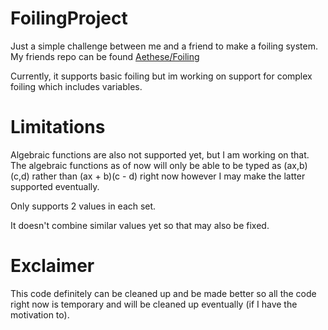 # FoilingProject
Just a simple challenge between me and a friend to make a foiling system.
My friends repo can be found [Aethese/Foiling](https://github.com/Aethese/Foiling)

Currently, it supports basic foiling but im working on support for complex foiling which includes variables.

# Limitations
Algebraic functions are also not supported yet, but I am working on that.  The algebraic functions as of now will only be able to be typed as (ax,b)(c,d) rather than (ax + b)(c - d) right now however I may make the latter supported eventually.

Only supports 2 values in each set.

It doesn't combine similar values yet so that may also be fixed.

# Exclaimer
This code definitely can be cleaned up and be made better so all the code right now is temporary and will be cleaned up eventually (if I have the motivation to).
